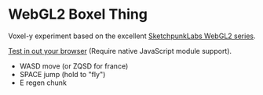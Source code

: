 # WebGL2 Boxel Thing

Voxel-y experiment based on the excellent [SketchpunkLabs WebGL2 series](https://www.youtube.com/channel/UCSnyjB_8iVxi2ZAfn_1L6tA).

[Test in out your browser](https://mrspeaker.github.io/webgl2-voxels) (Require native JavaScript module support).

* WASD move (or ZQSD for france)
* SPACE jump (hold to "fly")
* E regen chunk
